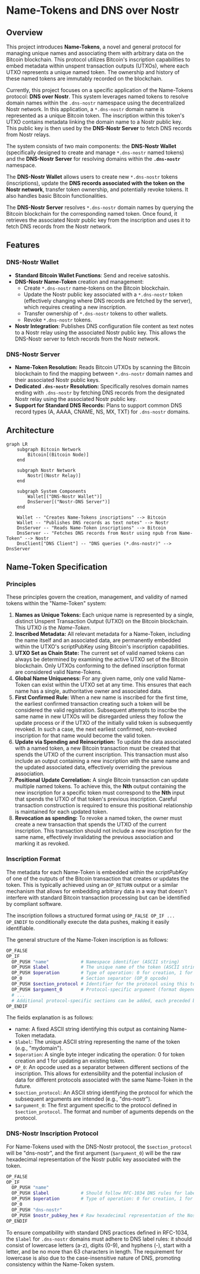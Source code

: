 # Name-Tokens and DNS over Nostr

## Overview

This project introduces **Name-Tokens**, a novel and general protocol for
managing unique names and associating them with arbitrary data on the Bitcoin
blockchain. This protocol utilizes Bitcoin's inscription capabilities to embed
metadata within unspent transaction outputs (UTXOs), where each UTXO represents
a unique named token. The ownership and history of these named tokens are
immutably recorded on the blockchain.

Currently, this project focuses on a specific application of the Name-Tokens
protocol: **DNS over Nostr**. This system leverages named tokens to resolve
domain names within the `.dns-nostr` namespace using the decentralized Nostr
network. In this application, a `*.dns-nostr` domain name is represented as a
unique Bitcoin token. The inscription within this token's UTXO contains metadata
linking the domain name to a Nostr public key. This public key is then used by
the **DNS-Nostr Server** to fetch DNS records from Nostr relays.

The system consists of two main components: the **DNS-Nostr Wallet**
(specifically designed to create and manage `*.dns-nostr` named tokens) and the
**DNS-Nostr Server** for resolving domains within the **`.dns-nostr`**
namespace.

The **DNS-Nostr Wallet** allows users to create new `*.dns-nostr` tokens
(inscriptions), update the **DNS records associated with the token on the Nostr
network**, transfer token ownership, and potentially revoke tokens. It also
handles basic Bitcoin functionalities.

The **DNS-Nostr Server** resolves `*.dns-nostr` domain names by querying the
Bitcoin blockchain for the corresponding named token. Once found, it retrieves
the associated Nostr public key from the inscription and uses it to fetch DNS
records from the Nostr network.


## Features

### DNS-Nostr Wallet

- **Standard Bitcoin Wallet Functions**: Send and receive satoshis.
- **DNS-Nostr Name-Token** creation and management:
  - Create `*.dns-nostr` name-tokens on the Bitcoin blockchain.
  - Update the Nostr public key associated with a `*.dns-nostr` token (effectively changing where DNS records are fetched by the server), which requires creating a new inscription.
  - Transfer ownership of `*.dns-nostr` tokens to other wallets.
  - Revoke `*.dns-nostr` tokens.
- **Nostr Integration**: Publishes DNS configuration file content as text notes to a Nostr relay using the associated Nostr public key. This allows the DNS-Nostr server to fetch records from the Nostr network.

### DNS-Nostr Server

- **Name-Token Resolution:** Reads Bitcoin UTXOs by scanning the Bitcoin blockchain to find the mapping between `*.dns-nostr` domain names and their associated Nostr public keys.
- **Dedicated `.dns-nostr` Resolution:** Specifically resolves domain names ending with `.dns-nostr` by fetching DNS records from the designated Nostr relay using the associated Nostr public key.
- **Support for Standard DNS Records:** Plans to support common DNS record types (A, AAAA, CNAME, NS, MX, TXT) for `.dns-nostr` domains.

## Architecture

```mermaid
graph LR
    subgraph Bitcoin Network
        Bitcoin[(Bitcoin Node)]
    end

    subgraph Nostr Network
        Nostr[(Nostr Relay)]
    end

    subgraph System Components
        Wallet[("DNS-Nostr Wallet")]
        DnsServer[("Nostr-DNS Server")]
    end

    Wallet -- "Creates Name-Tokens inscriptions" --> Bitcoin
    Wallet -- "Publishes DNS records as text notes" --> Nostr
    DnsServer -- "Reads Name-Token inscriptions" --> Bitcoin
    DnsServer -- "Fetches DNS records from Nostr using npub from Name-Token" --> Nostr
    DnsClient["DNS Client"] -- "DNS queries (*.dns-nostr)" --> DnsServer
```

## Name-Token Specification

### Principles

These principles govern the creation, management, and validity of named tokens within the "Name-Token" system:

1. **Names as Unique Tokens:** Each unique name is represented by a single, distinct Unspent Transaction Output (UTXO) on the Bitcoin blockchain. This UTXO _is_ the _Name-Token_.
2. **Inscribed Metadata:** All relevant metadata for a Name-Token, including the name itself and an associated data, are permanently embedded within the UTXO's scriptPubKey using Bitcoin's inscription capabilities.
3. **UTXO Set as Chain State:** The current set of valid named tokens can always be determined by examining the active UTXO set of the Bitcoin blockchain. Only UTXOs conforming to the defined inscription format are considered valid Name-Tokens.
4. **Global Name Uniqueness:** For any given name, only one valid Name-Token can exist within the UTXO set at any time. This ensures that each name has a single, authoritative owner and associated data.
5. **First Confirmed Rule:** When a new name is inscribed for the first time, the earliest confirmed transaction creating such a token will be considered the valid registration. Subsequent attempts to inscribe the same name in new UTXOs will be disregarded unless they follow the update process or if the UTXO of the initially valid token is subsequently revoked. In such a case, the next earliest confirmed, non-revoked inscription for that name would become the valid token.
6. **Update via Spending and Reinscription:** To update the data associated with a named token, a new Bitcoin transaction must be created that spends the UTXO of the current inscription. This transaction must also include an output containing a new inscription with the same name and the updated associated data, effectively overriding the previous association.
7. **Positional Update Correlation:** A single Bitcoin transaction can update multiple named tokens. To achieve this, the **Nth** output containing the new inscription for a specific token must correspond to the **Nth** input that spends the UTXO of that token's previous inscription. Careful transaction construction is required to ensure this positional relationship is maintained for each updated token.
8. **Revocation as spending:** To revoke a named token, the owner must create a new transaction that spends the UTXO of the current inscription. This transaction should not include a new inscription for the same name, effectively invalidating the previous association and marking it as revoked.

### Inscription Format

The metadata for each Name-Token is embedded within the _scriptPubKey_ of one of
the outputs of the Bitcoin transaction that creates or updates the token. This
is typically achieved using an `OP_RETURN` output or a similar mechanism that
allows for embedding arbitrary data in a way that doesn't interfere with
standard Bitcoin transaction processing but can be identified by compliant
software.

The inscription follows a structured format using `OP_FALSE OP_IF ... OP_ENDIF`
to conditionally execute the data pushes, making it easily identifiable.

The general structure of the Name-Token inscription is as follows:

```bash
OP_FALSE
OP_IF
  OP_PUSH "name"            # Namespace identifier (ASCII string)
  OP_PUSH $label            # The unique name of the token (ASCII string)
  OP_PUSH $operation        # Type of operation: 0 for creation, 1 for update (single byte integer)
  OP_0                      # Section separator (OP_0 opcode)
  OP_PUSH $section_protocol # Identifier for the protocol using this token's data (ASCII string, e.g., "dns-nostr")
  OP_PUSH $argument_0       # Protocol-specific argument (format depends on <section_protocol>)
  # ...
  # Additional protocol-specific sections can be added, each preceded by OP_0
OP_ENDIF
```

The fields explanation is as follows:

- name: A fixed ASCII string identifying this output as containing Name-Token metadata.
- `$label`: The unique ASCII string representing the name of the token (e.g., "mydomain").
- `$operation`: A single byte integer indicating the operation: 0 for token creation and 1 for updating an existing token.
- `OP_0`: An opcode used as a separator between different sections of the inscription. This allows for extensibility and the potential inclusion of data for different protocols associated with the same Name-Token in the future.
- `$section_protocol`: An ASCII string identifying the protocol for which the subsequent arguments are intended (e.g., "dns-nostr").
- `$argument_0`: The first argument specific to the protocol defined in `$section_protocol`. The format and number of aguments depends on the protocol.

### DNS-Nostr Inscription Protocol

For Name-Tokens used with the DNS-Nostr protocol, the `$section_protocol` will be "dns-nostr", and the first argument (`$argument_0`) will be the raw hexadecimal representation of the Nostr public key associated with the token.

```bash
OP_FALSE
OP_IF
  OP_PUSH "name"
  OP_PUSH $label            # Should follow RFC-1034 DNS rules for labels and use downcase letters
  OP_PUSH $operation        # Type of operation: 0 for creation, 1 for update
  OP_0
  OP_PUSH "dns-nostr"
  OP_PUSH $nostr_pubkey_hex # Raw hexadecimal representation of the Nostr public key
OP_ENDIF
```

To ensure compatibility with standard DNS practices defined in RFC-1034, the
`$label` for `.dns-nostr` domains must adhere to DNS label rules: it should consist
of lowercase letters (a-z), digits (0-9), and hyphens (-), start with a letter,
and be no more than 63 characters in length. The requirement for lowercase is
also due to the case-insensitive nature of DNS, promoting consistency within the
Name-Token system.

<!-- ## Wallet Functionality

> Token Management (Creating, transferring, revoking tokens)
> Bitcoin Wallet Features (Sending, receiving, balance)
> Nostr Interaction (How the wallet interacts with Nostr for DNS updates)
> Keys management (How the wallet manages keys and signatures)
> New account based key derivation for name-tokens (m/84'/cointype'/account'/"name"/inscription_index)

## DNS Resolution Process

> Nostr Record Format (How DNS records are stored and structured on Nostr)
> Resolution Flow
> (The steps the DNS server takes to resolve a named domain)


## Getting Started (Instructions for setting up and running the project - could be split into "Installation" and "Usage")
> Installation (Dependencies and setup steps)
> Running the Components (How to start the wallet and DNS server)

## Contributing (Guidelines for developers who want to contribute)

## Roadmap (Planned future features and development directions)

## License

## Support (How users can get help or report issues) -->
